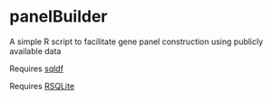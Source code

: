 # panelBuilder
A simple R script to facilitate gene panel construction using publicly available data

Requires [sqldf](https://cran.r-project.org/web/packages/sqldf/index.html)

Requires [RSQLite](https://cran.r-project.org/web/packages/RSQLite/index.html)
